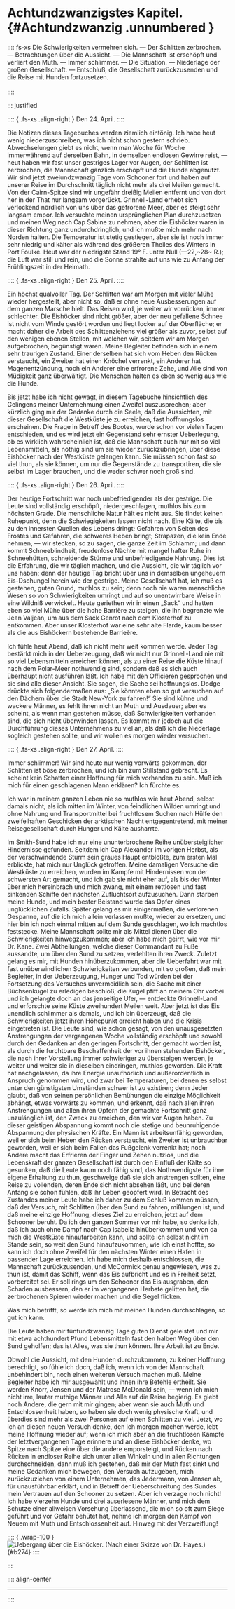 # Achtundzwanzigstes Kapitel. {#Achtundzwanzig .unnumbered }

:::: fs-xs
Die Schwierigkeiten vermehren sich. — Der Schlitten zerbrochen. — Betrachtungen
über die Aussicht. — Die Mannschaft ist erschöpft und verliert den Muth. — Immer
schlimmer. — Die Situation. — Niederlage der großen Gesellschaft. — Entschluß,
die Gesellschaft zurückzusenden und die Reise mit Hunden fortzusetzen.
<br/><br />
::::

::: justified

:::: { .fs-xs .align-right }
Den 24. April.
::::

Die Notizen dieses Tagebuches werden ziemlich eintönig. Ich habe heut wenig
niederzuschreiben, was ich nicht schon gestern schrieb. Abwechselungen giebt es
nicht, wenn man Woche für Woche immerwährend auf derselben Bahn, in demselben
endlosen Gewirre reist, — heut haben wir fast unser gestriges Lager vor Augen,
der Schlitten ist zerbrochen, die Mannschaft gänzlich erschöpft und die Hunde
abgenutzt. Wir sind jetzt zweiundzwanzig Tage vom Schooner fort und haben auf
unserer Reise im Durchschnitt täglich nicht mehr als drei Meilen gemacht. Von
der Cairn-Spitze sind wir ungefähr dreißig Meilen entfernt und von dort her in
der That nur langsam vorgerückt. Grinnell-Land erhebt sich verlockend nördlich
von uns über das gefrorene Meer, aber es steigt sehr langsam empor. Ich
versuchte meinen ursprünglichen Plan durchzusetzen und meinen Weg nach Cap
Sabine zu nehmen, aber die Eishöcker waren in dieser Richtung ganz
undurchdringlich, und ich mußte mich mehr nach Norden halten. Die Temperatur ist
stetig gestiegen, aber sie ist noch immer sehr niedrig und kälter als während
des größeren Theiles des Winters in Port Foulke. Heut war der niedrigste Stand
19° F. unter Null (—22,~28~ R.); die Luft war still und rein, und die Sonne
strahlte auf uns wie zu Anfang der Frühlingszeit in der Heimath.


:::: { .fs-xs .align-right }
Den 25. April.
::::

Ein höchst qualvoller Tag. Der Schlitten war am Morgen mit vieler Mühe wieder
hergestellt, aber nicht so, daß er ohne neue Ausbesserungen auf dem ganzen
Marsche hielt. Das Reisen wird, je weiter wir vorrücken, immer schlechter. Die
Eishöcker sind nicht größer, aber der neu gefallene Schnee ist nicht vom Winde
gestört worden und liegt locker auf der Oberfläche; er macht daher die Arbeit
des Schlittenziehens viel größer als zuvor, selbst auf den wenigen ebenen
Stellen, mit welchen wir, seitdem wir am Morgen aufgebrochen, begünstigt waren.
Meine Begleiter befinden sich in einem sehr traurigen Zustand. Einer derselben
hat sich vom Heben den Rücken verstaucht, ein Zweiter hat einen Knöchel
verrenkt, ein Anderer hat Magenentzündung, noch ein Anderer eine erfrorene Zehe,
und Alle sind von Müdigkeit ganz überwältigt. Die Menschen halten es eben so
wenig aus wie die Hunde.

Bis jetzt habe ich nicht gewagt, in diesem Tagebuche hinsichtlich des Gelingens
meiner Unternehmung einen Zweifel auszusprechen; aber kürzlich ging mir der
Gedanke durch die Seele, daß die Aussichten, mit dieser Gesellschaft die
Westküste je zu erreichen, fast hoffnungslos erscheinen. Die Frage in Betreff
des Bootes, wurde schon vor vielen Tagen entschieden, und es wird jetzt ein
Gegenstand sehr ernster Ueberlegung, ob es wirklich wahrscheinlich ist, daß die
Mannschaft auch nur mit so viel Lebensmitteln, als nöthig sind um sie wieder
zurückzubringen, über diese Eishöcker nach der Westküste gelangen kann. Sie
müssen schon fast so viel thun, als sie können, um nur die Gegenstände zu
transportiren, die sie selbst im Lager brauchen, und die weder schwer noch groß
sind.

:::: { .fs-xs .align-right }
Den 26. April.
::::

Der heutige Fortschritt war noch unbefriedigender als der gestrige. Die Leute
sind vollständig erschöpft, niedergeschlagen, muthlos bis zum höchsten Grade.
Die menschliche Natur hält es nicht aus. Sie findet keinen Ruhepunkt, denn die
Schwiegigkeiten lassen nicht nach. Eine Kälte, die bis zu den innersten Quellen
des Lebens dringt; Gefahren von Seiten des Frostes und Gefahren, die schweres
Heben bringt; Strapazen, die kein Ende nehmen, — wir stecken, so zu sagen, die
ganze Zeit im Schlamm; und dann kommt Schneeblindheit, freudenlose Nächte mit
mangel hafter Ruhe in Schneehütten, schneidende Stürme und unbefriedigende
Nahrung. Dies ist die Erfahrung, die wir täglich machen, und die Aussicht, die
wir täglich vor uns haben; denn der heutige Tag bricht über uns in demselben
ungeheuern Eis-Dschungel herein wie der gestrige. Meine Gesellschaft hat, ich
muß es gestehen, guten Grund, muthlos zu sein; denn noch nie waren menschliche
Wesen so von Schwierigkeiten umringt und auf so unentwirrbare Weise in eine
Wildniß verwickelt. Heute geriethen wir in einen „Sack“ und hatten eben so viel
Mühe über die hohe Barrière zu steigen, die ihn begrenzte wie Jean Valjean, um
aus dem Sack Genrot nach dem Klosterhof zu entkommen. Aber unser Klosterhof war
eine sehr alte Flarde, kaum besser als die aus Eishöckern bestehende Barrieère.

Ich fühle heut Abend, daß ich nicht mehr weit kommen werde. Jeder Tag bestärkt
mich in der Ueberzeugung, daß wir nicht nur Grinnell-Land nie mit so viel
Lebensmitteln erreichen können, als zu einer Reise die Küste hinauf nach dem
Polar-Meer nothwendig sind, sondern daß es sich auch überhaupt nicht ausführen
läßt. Ich habe mit den Officieren gesprochen und sie sind alle dieser Ansicht.
Sie sagen, die Sache sei hoffnungslos. Dodge drückte sich folgendermaßen aus:
„Sie könnten eben so gut versuchen auf den Dächern über die Stadt New-York zu
fahren!“ Sie sind kühne und wackere Männer, es fehlt ihnen nicht an Muth und
Ausdauer; aber es scheint, als wenn man gestehen müsse, daß Schwierigkeiten
vorhanden sind, die sich nicht überwinden lassen. Es kommt mir jedoch auf die
Durchführung dieses Unternehmens zu viel an, als daß ich die Niederlage sogleich
gestehen sollte, und wir wollen es morgen wieder versuchen.


:::: { .fs-xs .align-right }
Den 27. April.
::::

Immer schlimmer! Wir sind heute nur wenig vorwärts gekommen, der Schlitten ist
böse zerbrochen, und ich bin zum Stillstand gebracht. Es scheint kein Schatten
einer Hoffnung für mich vorhanden zu sein. Muß ich mich für einen geschlagenen
Mann erklären? Ich fürchte es.

Ich war in meinem ganzen Leben nie so muthlos wie heut Abend, selbst damals
nicht, als ich mitten im Winter, von feindlichen Wilden umringt und ohne Nahrung
und Transportmittel bei fruchtlosem Suchen nach Hülfe den zweifelhaften
Geschicken der arktischen Nacht entgegentretend, mit meiner Reisegesellschaft
durch Hunger und Kälte ausharrte.

Im Smith-Sund habe ich nur eine ununterbrochene Reihe unübersteiglicher
Hindernisse gefunden. Seitdem ich Cap Alexander im vorigen Herbst, als der
verschwindende Sturm sein graues Haupt entblößte, zum ersten Mal erblickte, hat
mich nur Unglück getroffen. Meine damaligen Versuche die Westküste zu erreichen,
wurden im Kampfe mit Hindernissen von der schwersten Art gemacht, und ich gab
sie nicht eher auf, als bis der Winter über mich hereinbrach und mich zwang, mit
einem rettlosen und fast sinkenden Schiffe den nächsten Zufluchtsort
aufzusuchen. Dann starben meine Hunde, und mein bester Beistand wurde das Opfer
eines unglücklichen Zufalls. Später gelang es mir einigermaßen, die verlorenen
Gespanne, auf die ich mich allein verlassen mußte, wieder zu ersetzen, und hier
bin ich noch einmal mitten auf dem Sunde geschlagen, wo ich machtlos feststecke.
Meine Mannschaft sollte mir als Mittel dienen über die Schwierigkeiten
hinwegzukommen; aber ich habe mich geirrt, wie vor mir Dr. Kane. Zwei
Abtheilungen, welche dieser Commandant zu Fuße aussandte, um über den Sund zu
setzen, verfehlten ihren Zweck. Zuletzt gelang es mir, mit Hunden
hinüberzukommen, aber die Ueberfahrt war mit fast unüberwindlichen
Schwierigkeiten verbunden, mit so großen, daß mein Begleiter, in der
Ueberzeugung, Hunger und Tod würden bei der Fortsetzung des Versuches
unvermeidlich sein, die Sache mit einer Büchsenkugel zu erledigen beschloß; die
Kugel pfiff an meinem Ohr vorbei und ich gelangte doch an das jenseitige Ufer, —
entdeckte Grinnell-Land und erforschte seine Küste zweihundert Meilen weit. Aber
jetzt ist das Eis unendlich schlimmer als damals, und ich bin überzeugt, daß die
Schwierigkeiten jetzt ihren Höhepunkt erreicht haben und die Krisis eingetreten
ist. Die Leute sind, wie schon gesagt, von den unausgesetzten Anstrengungen der
vergangenen Woche vollständig erschöpft und sowohl durch den Gedanken an den
geringen Fortschritt, der gemacht worden ist, als durch die furchtbare
Beschaffenheit der vor ihnen stehenden Eishöcker, die nach ihrer Vorstellung
immer schwieriger zu übersteigen werden, je weiter und weiter sie in dieselben
eindringen, muthlos geworden. Die Kraft hat nachgelassen, da ihre Energie
unaufhörlich und außerordentlich in Anspruch genommen wird, und zwar bei
Temperaturen, bei denen es selbst unter den günstigsten Umständen schwer ist zu
existiren; denn Jeder glaubt, daß von seinen persönlichen Bemühungen die einzige
Möglichkeit abhängt, etwas vorwärts zu kommen, und erkennt, daß nach allen ihren
Anstrengungen und allen ihren Opfern der gemachte Fortschritt ganz unzulänglich
ist, den Zweck zu erreichen, den wir vor Augen haben. Zu dieser geistigen
Abspannung kommt noch die stetige und beunruhigende Abspannung der physischen
Kräfte. Ein Mann ist arbeitsunfähig geworden, weil er sich beim Heben den Rücken
verstaucht, ein Zweiter ist unbrauchbar geworden, weil er sich beim Fallen das
Fußgelenk verrenkt hat; noch Andere macht das Erfrieren der Finger und Zehen
nutzlos, und die Lebenskraft der ganzen Gesellschaft ist durch den Einfluß der
Kälte so gesunken, daß die Leute kaum noch fähig sind, das Nothwendigste für
ihre eigene Erhaltung zu thun, geschweige daß sie sich anstrengen sollten, eine
Reise zu vollenden, deren Ende sich nicht absehen läßt, und bei deren Anfang sie
schon fühlen, daß ihr Leben geopfert wird. In Betracht des Zustandes meiner
Leute habe ich daher zu dem Schluß kommen müssen, daß der Versuch, mit Schlitten
über den Sund zu fahren, mißlungen ist, und daß meine einzige Hoffnung, dieses
Ziel zu erreichen, jetzt auf dem Schooner beruht. Da ich den ganzen Sommer vor
mir habe, so denke ich, daß ich auch ohne Dampf nach Cap Isabella hinüberkommen
und von da mich die Westküste hinaufarbeiten kann, und sollte ich selbst nicht
im Stande sein, so weit den Sund hinaufzukommen, wie ich einst hoffte, so kann
ich doch ohne Zweifel für den nächsten Winter einen Hafen in passender Lage
erreichen. Ich habe mich deshalb entschlossen, die Mannschaft zurückzusenden,
und McCormick genau angewiesen, was zu thun ist, damit das Schiff, wenn das Eis
aufbricht und es in Freiheit setzt, vorbereitet sei. Er soll rings um den
Schooner das Eis ausgraben, den Schaden ausbessern, den er im vergangenen
Herbste gelitten hat, die zerbrochenen Spieren wieder machen und die Segel
flicken.

Was mich betrifft, so werde ich mich mit meinen Hunden durchschlagen, so gut ich
kann.

Die Leute haben mir fünfundzwanzig Tage guten Dienst geleistet und mir mit etwa
achthundert Pfund Lebensmitteln fast den halben Weg über den Sund geholfen; das
ist Alles, was sie thun können. Ihre Arbeit ist zu Ende.

Obwohl die Aussicht, mit den Hunden durchzukommen, zu keiner Hoffnung
berechtigt, so fühle ich doch, daß ich, wenn ich von der Mannschaft unbehindert
bin, noch einen weiteren Versuch machen muß. Meine Begleiter habe ich mir
ausgewählt und ihnen ihre Befehle ertheilt. Sie werden Knorr, Jensen und der
Matrose McDonald sein, — wenn ich mich nicht irre, lauter muthige Männer und
Alle auf die Reise begierig. Es giebt noch Andere, die gern mit mir gingen; aber
wenn sie auch Muth und Entschlossenheit haben, so haben sie doch wenig physische
Kraft, und überdies sind mehr als zwei Personen auf einen Schlitten zu viel.
Jetzt, wo ich an diesen neuen Versuch denke, den ich morgen machen werde, lebt
meine Hoffnung wieder auf; wenn ich mich aber an die fruchtlosen Kämpfe der
letztvergangenen Tage erinnere und an diese Eishöcker denke, wo Spitze nach
Spitze eine über die andere emporsteigt, und Rücken nach Rücken in endloser
Reihe sich unter allen Winkeln und in allen Richtungen durchschneiden, dann muß
ich gestehen, daß mir der Muth fast sinkt und meine Gedanken mich bewegen, den
Versuch aufzugeben, mich zurückzuziehen von einem Unternehmen, das Jedermann,
von Jensen ab, für unausführbar erklärt, und in Betreff der Ueberschreitung des
Sundes mein Vertrauen auf den Schooner zu setzen. Aber ich verzage noch nicht!
Ich habe vierzehn Hunde und drei auserlesene Männer, und mich dem Schutze einer
allweisen Vorsehung überlassend, die mich so oft zum Siege geführt und vor
Gefahr behütet hat, nehme ich morgen den Kampf von Neuem mit Muth und
Entschlossenheit auf. Hinweg mit der Verzweiflung!

:::: { .wrap-100 }
![Uebergang über die Eishöcker. <small>(Nach einer Skizze von Dr. Hayes.)</small>](Das_offene_Polarmeer_274.jpg "Uebergang über die Eishöcker."){#b274}
::::

:::

:::: align-center
****
::::


